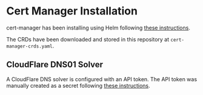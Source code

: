 # Cert Manager Installation

cert-manager has been installing using Helm following [these instructions](https://hub.helm.sh/charts/jetstack/cert-manager).

The CRDs have been downloaded and stored in this repository at `cert-manager-crds.yaml`.

## CloudFlare DNS01 Solver

A CloudFlare DNS solver is configured with an API token. The API
token was manually created as a secret following [these instructions](https://cert-manager.io/docs/configuration/acme/dns01/cloudflare/).

